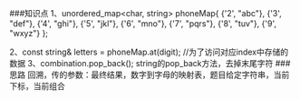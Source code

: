 ###知识点
1、unordered_map<char, string> phoneMap{
            {'2', "abc"},
            {'3', "def"},
            {'4', "ghi"},
            {'5', "jkl"},
            {'6', "mno"},
            {'7', "pqrs"},
            {'8', "tuv"},
            {'9', "wxyz"}
        };

2、const string& letters = phoneMap.at(digit);             //为了访问对应index中存储的数据
3、combination.pop_back();                    string的pop_back方法，去掉末尾字符
###思路
回溯，传的参数：最终结果，数字到字母的映射表，题目给定字符串，当前下标，当前组合
